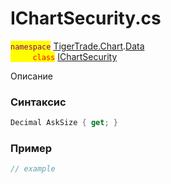 
# IChartSecurity.cs
<mark style="color:purple;">`namespace`</mark> [TigerTrade.Chart](../../../../TigerTrade.Chart.md).[Data](../../../../TigerTrade.Chart/Data.md)  
<mark style="color:red;">&nbsp;&nbsp;&nbsp;&nbsp;&nbsp;&nbsp;&nbsp;&nbsp;&nbsp;`class`</mark> [IChartSecurity](../../IChartSecurity.cs.md)

Описание

### Синтаксис
```csharp
Decimal AskSize { get; }
```
### Пример  
```csharp
// example
```
